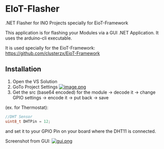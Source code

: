 # EIoT-Flasher
 .NET Flasher for INO Projects specially for EioT-Framework


This application is for flashing your Modules via a GUI .NET Application.
It uses the arduino-cli executable.

It is used specially for the EioT-Framework:
https://github.com/clusterzx/EioT-Framework

## Installation
1. Open the VS Solution
2. GoTo Project Settings
[![image.png](https://i.postimg.cc/v8rhwZK5/image.png)](https://postimg.cc/BtvHx44v)
4. Get the src (base64 encoded) for the module -> decode it -> change GPIO settings -> encode it -> put back -> save

(ex. for Thermostat):
```c++
//DHT Sensor 
uint8_t DHTPin = 12;
```
and set it to your GPIO Pin on your board where the DHT11 is connected.

Screenshot from GUI:
[![gui.png](https://i.postimg.cc/bYLWPr7K/gui.png)](https://postimg.cc/dDk4mstB)

